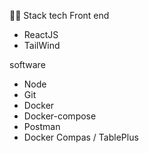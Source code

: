 🧑‍💻 Stack tech
Front end
  - ReactJS
  - TailWind


software
  - Node
  - Git
  - Docker
  - Docker-compose
  - Postman
  - Docker Compas / TablePlus
